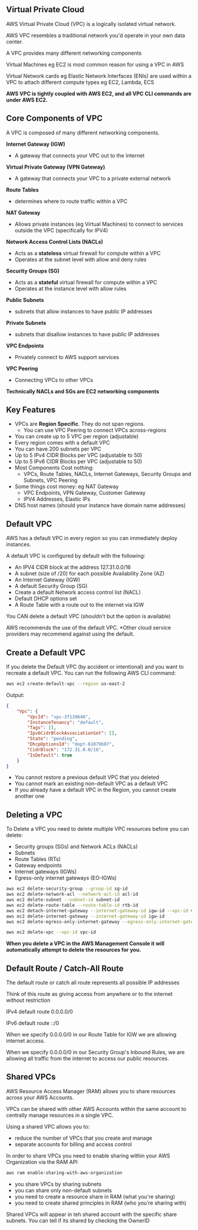 ## Virtual Private Cloud

AWS Virtual Private Cloud (VPC) is a logically isolated virtual network.

AWS VPC resembles a traditional network you'd operate in your own data center.

A VPC provides many different networking components

Virtual Machines eg EC2 is most common reason for using a VPC in AWS

Virtual Network cards eg Elastic Network Interfaces (ENIs) are used within a VPC to attach different compute types eg EC2, Lambda, ECS


**AWS VPC is tightly coupled with AWS EC2, and all VPC CLI commands are under AWS EC2.**

## Core Components of VPC

A VPC is composed of many different networking components.

**Internet Gateway (IGW)**
- A gateway that connects your VPC out to the Internet

**Virtual Private Gateway (VPN Gateway)**
- A gateway that connects your VPC to a private external network

**Route Tables**
- determines where to route traffic within a VPC

**NAT Gateway**
- Allows private instances (eg Virtual Machines) to connect to services outside the VPC (specifically for IPV4)

**Network Access Control Lists (NACLs)**
- Acts as a **stateless** virtual firewall for compute within a VPC
- Operates at the subnet level with allow and deny rules


**Security Groups (SG)**
- Acts as a **stateful** virtual firewall for compute within a VPC
- Operates at the instance level with allow rules

**Public Subnets**
- subnets that allow instances to have public IP addresses

**Private Subnets**
- subnets that disallow instances to have public IP addresses

**VPC Endpoints**
- Privately connect to AWS support services

**VPC Peering**
- Connecting VPCs to other VPCs

**Technically NACLs and SGs are EC2 networking components**

## Key Features

- VPCs are **Region Specific**. They do not span regions.
    - You can use VPC Peering to connect VPCs across-regions
- You can create up to 5 VPC per region (adjustable)
- Every region comes with a default VPC
- You can have 200 subnets per VPC
- Up to 5 IPv4 CIDR Blocks per VPC (adjustable to 50)
- Up to 5 IPv6 CIDR Blocks per VPC (adjustable to 50)
- Most Components Cost nothing:
    - VPCs, Route Tables, NACLs, Internet Gateways, Security Groups and Subnets, VPC Peering
- Some things cost money: eg NAT Gateway
    - VPC Endpoints, VPN Gateway, Customer Gateway
    - IPV4 Addresses, Elastic IPs
- DNS host names (should your instance have domain name addresses)


## Default VPC

AWS has a default VPC in every region so you can immediately deploy instances.

A default VPC is configured by default with the following:

- An IPV4 CIDR block at the address 127.31.0.0/16
- A subnet (size of /20) for each possible Availability Zone (AZ)
- An Internet Gateway (IGW)
- A default Security Group (SG)
- Create a default Network access control list (NACL)
- Default DHCP options set
- A Route Table with a route out to the internet via IGW

You CAN delete a default VPC (shouldn't but the option is available)

AWS recommends the use of the default VPC. *Other cloud service providers may recommend against using the default.

## Create a Default VPC

If you delete the Default VPC (by accident or intentional) and you want to recreate a default VPC. You can run the following AWS CLI command:

```sh
aws ec2 create-default-vpc --region us-east-2
```

Output:

```json
{
    "Vpc": {
        "VpcId": "vpc-3f139646",
        "InstanceTenancy": "default",
        "Tags": [],
        "Ipv6CidrBlockAssociationSet": [],
        "State": "pending",
        "DhcpOptionsId": "dopt-61079b07",
        "CidrBlock": "172.31.0.0/16",
        "IsDefault": true
    }
}
```

- You cannot restore a previous default VPC that you deleted
- You cannot mark an existing non-default VPC as a default VPC
- If you already have a default VPC in the Region, you cannot create another one

## Deleting a VPC

To Delete a VPC you need to delete multiple VPC resources before you can delete:
- Security groups (SGs) and Network ACLs (NACLs)
- Subnets
- Route Tables (RTs)
- Gateway endpoints
- Internet gateways (IGWs)
- Egress-only internet gateways (EO-IGWs)

```sh
aws ec2 delete-security-group --group-id sg-id
aws ec2 delete-network-acl --network-acl-id acl-id
aws ec2 delete-subnet --subnet-id subnet-id
aws ec2 delete-route-table --route-table-id rtb-id
aws ec2 detach-internet-gateway --internet-gateway-id igw-id --vpc-id vpc-id
aws ec2 delete-internet-gateway --internet-gateway-id igw-id
aws ec2 delete-egress-only-internet-gateway --egress-only-internet-gateway-id eigw-id

aws ec2 delete-vpc --vpc-id vpc-id
```

**When you delete a VPC in the AWS Management Console it will automatically attempt to delete the resources for you.**

## Default Route / Catch-All Route

The default route or catch all route represents all possible IP addresses

Think of this route as giving access from anywhere or to the internet without restriction

IPv4 default route
0.0.0.0/0

IPv6 default route
::/0

When we specify 0.0.0.0/0 in our Route Table for IGW we are allowing internet access.

When we specify 0.0.0.0/0 in our Security Group's Inbound Rules, we are allowing all traffic from the internet to access our public resources.

## Shared VPCs

AWS Resource Access Manager (RAM) allows you to share resources across your AWS Accounts.

VPCs can be shared with other AWS Accounts within the same account to centrally manage resources in a single VPC.

Using a shared VPC allows you to:
- reduce the number of VPCs that you create and manage
- separate accounts for billing and access control

In order to share VPCs you need to enable sharing within your AWS Organization via the RAM API

```sh
aws ram enable-sharing-with-aws-organization
```

- you share VPCs by sharing subnets
- you can share only non-default subnets
- you need to create a resource share in RAM (what you're sharing)
- you need to create shared principles in RAM (who you're sharing with)

Shared VPCs will appear in teh shared account with the specific share subnets. You can tell if its shared by checking the OwnerID

